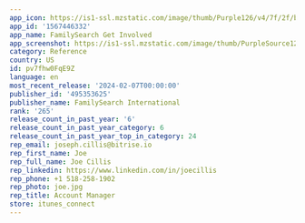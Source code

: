 ```yaml
---
app_icon: https://is1-ssl.mzstatic.com/image/thumb/Purple126/v4/7f/2f/b9/7f2fb920-d756-d007-8a95-0da289a370b2/AppIcon-0-0-1x_U007epad-0-0-85-220.png/1024x1024bb.png
app_id: '1567446332'
app_name: FamilySearch Get Involved
app_screenshot: https://is1-ssl.mzstatic.com/image/thumb/PurpleSource122/v4/12/3a/84/123a84b5-0a17-7f3e-2076-f7f8db75b87f/988ba5db-48c6-44e2-b897-ed7b770a1d96_en-US-snapshotSim_iPhone_12_Pro_Max-CompletionView_1_BD5A37D8-6E08-4771-A2FE-58CE2C48999C.png/1284x2778bb.png
category: Reference
country: US
id: pv7fhw0FqE9Z
language: en
most_recent_release: '2024-02-07T00:00:00'
publisher_id: '495353625'
publisher_name: FamilySearch International
rank: '265'
release_count_in_past_year: '6'
release_count_in_past_year_category: 6
release_count_in_past_year_top_in_category: 24
rep_email: joseph.cillis@bitrise.io
rep_first_name: Joe
rep_full_name: Joe Cillis
rep_linkedin: https://www.linkedin.com/in/joecillis
rep_phone: +1 518-258-1902
rep_photo: joe.jpg
rep_title: Account Manager
store: itunes_connect
---
```

